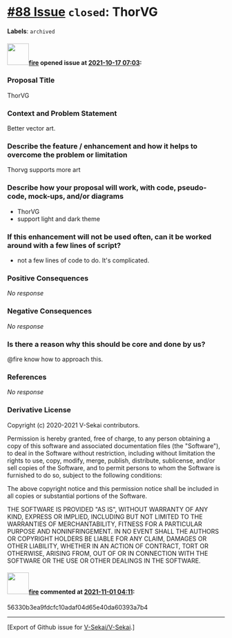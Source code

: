 # [\#88 Issue](https://github.com/V-Sekai/V-Sekai/issues/88) `closed`: ThorVG
**Labels**: `archived`


#### <img src="https://avatars.githubusercontent.com/u/32321?u=c2e06a3d2b49a467aa907e54aa259516440267cc&v=4" width="50">[fire](https://github.com/fire) opened issue at [2021-10-17 07:03](https://github.com/V-Sekai/V-Sekai/issues/88):

### Proposal Title

ThorVG

### Context and Problem Statement

Better vector art.

### Describe the feature / enhancement and how it helps to overcome the problem or limitation

Thorvg supports more art

### Describe how your proposal will work, with code, pseudo-code, mock-ups, and/or diagrams

* ThorVG
* support light and dark theme

### If this enhancement will not be used often, can it be worked around with a few lines of script?

* not a few lines of code to do. It's complicated.

### Positive Consequences

_No response_

### Negative Consequences

_No response_

### Is there a reason why this should be core and done by us?

@fire know how to approach this.

### References

_No response_

### Derivative License

Copyright (c) 2020-2021 V-Sekai contributors.

Permission is hereby granted, free of charge, to any person obtaining a copy
of this software and associated documentation files (the "Software"), to deal
in the Software without restriction, including without limitation the rights
to use, copy, modify, merge, publish, distribute, sublicense, and/or sell
copies of the Software, and to permit persons to whom the Software is
furnished to do so, subject to the following conditions:

The above copyright notice and this permission notice shall be included in all
copies or substantial portions of the Software.

THE SOFTWARE IS PROVIDED "AS IS", WITHOUT WARRANTY OF ANY KIND, EXPRESS OR
IMPLIED, INCLUDING BUT NOT LIMITED TO THE WARRANTIES OF MERCHANTABILITY,
FITNESS FOR A PARTICULAR PURPOSE AND NONINFRINGEMENT. IN NO EVENT SHALL THE
AUTHORS OR COPYRIGHT HOLDERS BE LIABLE FOR ANY CLAIM, DAMAGES OR OTHER
LIABILITY, WHETHER IN AN ACTION OF CONTRACT, TORT OR OTHERWISE, ARISING FROM,
OUT OF OR IN CONNECTION WITH THE SOFTWARE OR THE USE OR OTHER DEALINGS IN THE
SOFTWARE.


#### <img src="https://avatars.githubusercontent.com/u/32321?u=c2e06a3d2b49a467aa907e54aa259516440267cc&v=4" width="50">[fire](https://github.com/fire) commented at [2021-11-01 04:11](https://github.com/V-Sekai/V-Sekai/issues/88#issuecomment-955912459):

56330b3ea9fdcfc10adaf04d65e40da60393a7b4


-------------------------------------------------------------------------------



[Export of Github issue for [V-Sekai/V-Sekai](https://github.com/V-Sekai/V-Sekai).]
